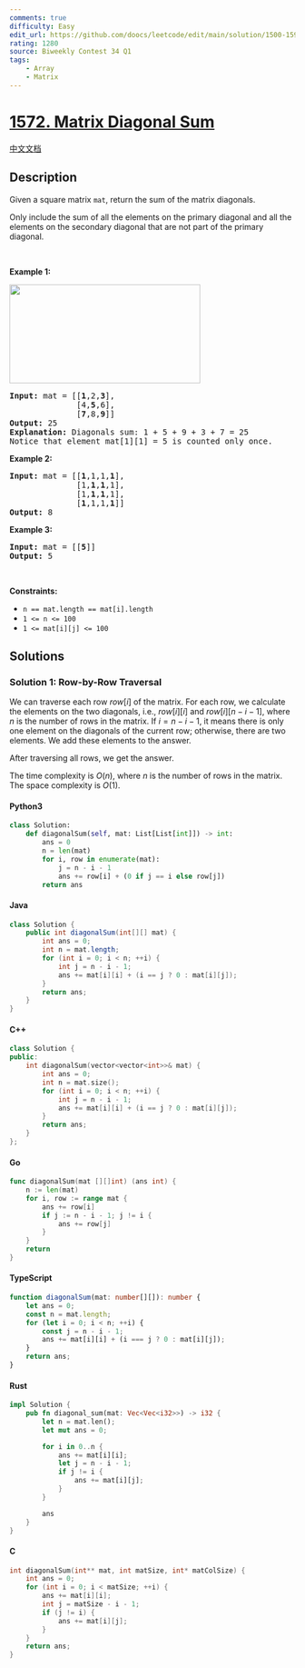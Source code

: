 ```yaml
---
comments: true
difficulty: Easy
edit_url: https://github.com/doocs/leetcode/edit/main/solution/1500-1599/1572.Matrix%20Diagonal%20Sum/README_EN.md
rating: 1280
source: Biweekly Contest 34 Q1
tags:
    - Array
    - Matrix
---
```


<!-- problem:start -->

# [1572. Matrix Diagonal Sum](https://leetcode.com/problems/matrix-diagonal-sum)

[中文文档](/solution/1500-1599/1572.Matrix%20Diagonal%20Sum/README.md)

## Description

<!-- description:start -->

<p>Given a&nbsp;square&nbsp;matrix&nbsp;<code>mat</code>, return the sum of the matrix diagonals.</p>

<p>Only include the sum of all the elements on the primary diagonal and all the elements on the secondary diagonal that are not part of the primary diagonal.</p>

<p>&nbsp;</p>
<p><strong class="example">Example 1:</strong></p>
<img alt="" src="https://fastly.jsdelivr.net/gh/doocs/leetcode@main/solution/1500-1599/1572.Matrix%20Diagonal%20Sum/images/sample_1911.png" style="width: 336px; height: 174px;" />
<pre>
<strong>Input:</strong> mat = [[<strong>1</strong>,2,<strong>3</strong>],
&nbsp;             [4,<strong>5</strong>,6],
&nbsp;             [<strong>7</strong>,8,<strong>9</strong>]]
<strong>Output:</strong> 25
<strong>Explanation: </strong>Diagonals sum: 1 + 5 + 9 + 3 + 7 = 25
Notice that element mat[1][1] = 5 is counted only once.
</pre>

<p><strong class="example">Example 2:</strong></p>

<pre>
<strong>Input:</strong> mat = [[<strong>1</strong>,1,1,<strong>1</strong>],
&nbsp;             [1,<strong>1</strong>,<strong>1</strong>,1],
&nbsp;             [1,<strong>1</strong>,<strong>1</strong>,1],
&nbsp;             [<strong>1</strong>,1,1,<strong>1</strong>]]
<strong>Output:</strong> 8
</pre>

<p><strong class="example">Example 3:</strong></p>

<pre>
<strong>Input:</strong> mat = [[<strong>5</strong>]]
<strong>Output:</strong> 5
</pre>

<p>&nbsp;</p>
<p><strong>Constraints:</strong></p>

<ul>
	<li><code>n == mat.length == mat[i].length</code></li>
	<li><code>1 &lt;= n &lt;= 100</code></li>
	<li><code>1 &lt;= mat[i][j] &lt;= 100</code></li>
</ul>

<!-- description:end -->

## Solutions

<!-- solution:start -->

### Solution 1: Row-by-Row Traversal

We can traverse each row $\textit{row}[i]$ of the matrix. For each row, we calculate the elements on the two diagonals, i.e., $\textit{row}[i][i]$ and $\textit{row}[i][n - i - 1]$, where $n$ is the number of rows in the matrix. If $i = n - i - 1$, it means there is only one element on the diagonals of the current row; otherwise, there are two elements. We add these elements to the answer.

After traversing all rows, we get the answer.

The time complexity is $O(n)$, where $n$ is the number of rows in the matrix. The space complexity is $O(1)$.

<!-- tabs:start -->

#### Python3

```python
class Solution:
    def diagonalSum(self, mat: List[List[int]]) -> int:
        ans = 0
        n = len(mat)
        for i, row in enumerate(mat):
            j = n - i - 1
            ans += row[i] + (0 if j == i else row[j])
        return ans
```

#### Java

```java
class Solution {
    public int diagonalSum(int[][] mat) {
        int ans = 0;
        int n = mat.length;
        for (int i = 0; i < n; ++i) {
            int j = n - i - 1;
            ans += mat[i][i] + (i == j ? 0 : mat[i][j]);
        }
        return ans;
    }
}
```

#### C++

```cpp
class Solution {
public:
    int diagonalSum(vector<vector<int>>& mat) {
        int ans = 0;
        int n = mat.size();
        for (int i = 0; i < n; ++i) {
            int j = n - i - 1;
            ans += mat[i][i] + (i == j ? 0 : mat[i][j]);
        }
        return ans;
    }
};
```

#### Go

```go
func diagonalSum(mat [][]int) (ans int) {
	n := len(mat)
	for i, row := range mat {
		ans += row[i]
		if j := n - i - 1; j != i {
			ans += row[j]
		}
	}
	return
}
```

#### TypeScript

```ts
function diagonalSum(mat: number[][]): number {
    let ans = 0;
    const n = mat.length;
    for (let i = 0; i < n; ++i) {
        const j = n - i - 1;
        ans += mat[i][i] + (i === j ? 0 : mat[i][j]);
    }
    return ans;
}
```

#### Rust

```rust
impl Solution {
    pub fn diagonal_sum(mat: Vec<Vec<i32>>) -> i32 {
        let n = mat.len();
        let mut ans = 0;

        for i in 0..n {
            ans += mat[i][i];
            let j = n - i - 1;
            if j != i {
                ans += mat[i][j];
            }
        }

        ans
    }
}
```

#### C

```c
int diagonalSum(int** mat, int matSize, int* matColSize) {
    int ans = 0;
    for (int i = 0; i < matSize; ++i) {
        ans += mat[i][i];
        int j = matSize - i - 1;
        if (j != i) {
            ans += mat[i][j];
        }
    }
    return ans;
}
```

<!-- tabs:end -->

<!-- solution:end -->

<!-- problem:end -->
